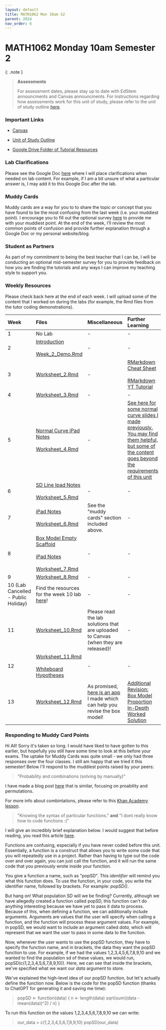 ```yaml
---
layout: default
title: MATH1062 Mon 10am S2
parent: 2024
nav_order: 6
---
```


# MATH1062 Monday 10am Semester 2

{: .note }
>**Assessments**
>
> For assessment dates, please stay up to date with EdStem announcments and Canvas announcments. For instructions regarding how assessments work for this unit of study, please refer to the unit of study outline [here](https://www.sydney.edu.au/units/MATH1062/2024-S2C-ND-CC).

### Important Links

- [Canvas](https://canvas.sydney.edu.au/courses/59770)

- [Unit of Study Outline](https://www.sydney.edu.au/units/MATH1062/2024-S2C-ND-CC)

- [Google Drive Folder of Tutorial Resources](https://drive.google.com/drive/u/0/folders/1mfxlETz6QNpK4YK9Y_KhN4HZW_0MBvX0)


### Lab Clarifications

Please see the Google Doc [here](https://docs.google.com/document/d/1RhbVNUqfxhfdOSwpqWNJe_3jScqPlKjFJ8-oaWXgjW8/edit?usp=sharing) where I will place clarifications when needed on lab content. For example, if I am a bit unsure of what a particular answer is, I may add it to this Google Doc after the lab.

### Muddy Cards

Muddy cards are a way for you to to share the topic or concept that you have found to be the most confusing from the last week (i.e. your muddiest point). I encourage you to fill out the optional survey [here](https://docs.google.com/forms/d/e/1FAIpQLScEcto_Q1xELdqNzJgmy0TK43GzOaGAhMzxfU3-y-5aTGKzTg/viewform?usp=sf_link) to provide me with your muddiest point. At the end of the week, I’ll review the most common points of confusion and provide further explanation through a Google Doc or my personal website/blog.

### Student as Partners

As part of my commitment to being the best teacher that I can be, I will be conducting an optional mid-semester survey for you to provide feedback on how you are finding the tutorials and any ways I can improve my teaching style to support you.

### Weekly Resources

Please check back here at the end of each week. I will upload some of the content that I worked on during the labs (for example, the Rmd files from the tutor coding demonstrations).

Week | Files | Miscellaneous | Further Learning |
:---|:---|:---|:---|
1 | No Lab | - | - |
2 | [Introduction](https://drive.google.com/file/d/1mAGp1WXpwMRevTNCJq64CD4H3Ag0INtc/view?usp=drive_link)<br><br>[Week_2_Demo.Rmd](https://drive.google.com/file/d/1T66oW6s-N_KfSLECtojqYNHulS7NOccw/view?usp=drive_link) | - | - |
3 | [Worksheet_2.Rmd](https://drive.google.com/file/d/1UTX-i8r1iSDHkPRHXzBvSdtY0wKdreVc/view?usp=drive_link) | - | [RMarkdown Cheat Sheet](https://www.rstudio.com/wp-content/uploads/2015/02/rmarkdown-cheatsheet.pdf)<br><br>[RMarkdown YT Tutorial](https://www.youtube.com/watch?v=DNS7i2m4sB0) |
4 | [Worksheet_3.Rmd](https://drive.google.com/file/d/1KBH9PVXmAQEbBHliq8WIA5dRTOnA-vek/view?usp=drive_link) | - | - |
5 | [Normal Curve iPad Notes](https://drive.google.com/file/d/1MZTpI3FgXWYgvHYY1yRD7L7fkrPCOX6d/view?usp=drive_link)<br><br>[Worksheet_4.Rmd](https://drive.google.com/file/d/1Twk1XcxcXbkRwZkubRgiMKdxYCDqcFB0/view?usp=drive_link) | - | [See here for some normal curve slides I made previously. You may find them helpful, but some of the content goes beyond the requirements of this unit](https://drive.google.com/file/d/1d1z6PXf8S_LtYjrSpVPTlhCXBJZZ1E_U/view?usp=drive_link) |
6 | [SD Line Ipad Notes](https://drive.google.com/file/d/1u6wpsmlBqiPhumeOrt-Je1SEjbJ3jxFK/view?usp=drive_link)<br><br>[Worksheet_5.Rmd](https://drive.google.com/file/d/1SM4-cDJ-1FvhOtUTP_XTKo_wwEDCwxSi/view?usp=drive_link) | - | - |
7 | [iPad Notes](https://drive.google.com/file/d/126odxQupozhD-3UWq0B6F5TfvJrJEc16/view?usp=drive_link)<br><br>[Worksheet_6.Rmd](https://drive.google.com/file/d/1tDx9Ft726MNF7IaNgxT0uyz6cUrB1C8R/view?usp=drive_link) | See the "muddy cards" section included above. | - |
8 | [Box Model Empty Scaffold](https://drive.google.com/file/d/1A46VRIyASJGK6wFDR-O_WRSn3wq0ieII/view?usp=drive_link)<br><br>[iPad Notes](https://drive.google.com/file/d/1jEV0Cge-cpcj3kQxezXzRs1XNEJf99rb/view?usp=drive_link)<br><br>[Worksheet_7.Rmd](https://drive.google.com/file/d/1blZZj1IajabViCfin9gCjUvyDGCDT9fr/view?usp=drive_link) | - | - |
9 | [Worksheet_8.Rmd](https://drive.google.com/file/d/18brXA2-k6PJWf7rfEV7YILRv88XSZ0M5/view?usp=drive_link) | - | - |
10 (Lab Cancelled - Public Holiday)| Find the resources for the week 10 lab [here](https://tjelton.github.io/Elton-Teaching/MATH1062_Wed_12pm_2024.html)!| - | - |
11 | [Worksheet_10.Rmd](https://drive.google.com/file/d/1BxErytWvnEwoltLVj0emXwXjTblC01Q3/view?usp=drive_link) | Please read the lab solutions that are uploaded to Canvas (when they are released)! | - |
12 | [Worksheet_11.Rmd](https://drive.google.com/file/d/1wf41UzuGVf9hlyYJOYRqZ4RK-lt4etJh/view?usp=drive_link)<br><br>[Whiteboard Hypotheses](https://drive.google.com/file/d/1CFfEbgXB03VQmkEjHXalaD3Ql3aJHa5X/view?usp=drive_link)| - | - |
13 | [Worksheet_12.Rmd](https://drive.google.com/file/d/1Oi3wpkEes5Zs756A0Y7o-4G6FxldDIej/view?usp=drive_link) | As promised, [here is an app](https://thomaselton.shinyapps.io/hypothesis-tests-visualised/) I made which can help you revise the box model! | [Additional Revision: Box Model Proportion In-Depth Worked Solution](https://drive.google.com/file/d/1lF3mI5NG0l2eg_Znrk7wTioIxDMbIZVP/view?usp=drive_link) |

### Responding to Muddy Card Points

Hi All! Sorry it's taken so long. I would have liked to have gotten to this earlier, but hopefully you still have some time to look at this before your exams. The uptake for Muddy Cards was quite small - we only had three responses over the four classes. I still am happy that we tried it this semester! Below I'll respond to the muddiest points raised by your peers:

> "Probability and combinations (solving by manually)"

I have made a blog post [here](https://tjelton.com/2024/05/27/a-quick-guide-to-counting-permutations/) that is similar, focusing on proability and permutations.

For more info about combintations, please refer to this [Khan Academy lesson](https://www.khanacademy.org/math/statistics-probability/counting-permutations-and-combinations).

> "Knowing the syntax of particular functions." **and** "I dont really know how to code functions :("

I will give an incredibly brief explanation below. I would suggest that before reading, you read this article [here](https://www.w3schools.com/r/r_functions.asp).

Functions are confusing, especially if you have never coded before this unit. Essentially, a function is a construct that allows you to write some code that you will repeatedly use in a project. Rather than having to type out the code over and over again, you can just call the function, and it will run the same code that you previously wrote inside your function.

You give a function a name, such as "popSD". This *identifier* will remind you what this function does. To use the function, in your code, you write the identifier name, followed by brackets. For example: *popSD()*.

But hang on! What population SD will we be finding? Currently, although we have allegedly created a function called popSD, this function can't do anything interesting because we have yet to pass it data to process. Because of this, when defining a function, we can additionally include arguments. Arguments are values that the user will specify when calling a function, and the function will process these argument values. For example, in popSD, we would want to include an argument called *data*, which will represent that we want the user to pass in some data to the function.

Now, whenever the user wants to use the popSD function, they have to specify the function name, and in brackets, the data they want the popSD function to use. For example, if we had the values 1,2,3,4,5,6,7,8,9,10 and we wanted to find the population sd of these values, we would run, popSD(c(1,2,3,4,5,6,7,8,9,10)). Here, we can see that inside the brackets, we've specified what we want our *data* argument to store.

We've explained the high-level idea of our popSD function, but let's actually define the function now. Below is the code for the popSD function (thanks to ChatGPT for generating it and saving me time):

>popSD <- function(data) {
>  n <- length(data)
>  sqrt(sum((data - mean(data))^2) / n)
>}

To run this function on the values 1,2,3,4,5,6,7,8,9,10 we can write:

> our_data = c(1,2,3,4,5,6,7,8,9,10)
> popSD(our_data)


